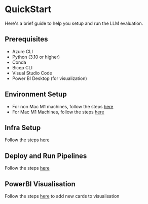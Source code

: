 # QuickStart

Here's a brief guide to help you setup and run the LLM evaluation.  

## Prerequisites
- Azure CLI 
- Python (3.10 or higher)
- Conda 
- Bicep CLI 
- Visual Studio Code
- Power BI Desktop (for visualization)

## Environment Setup
- For non Mac M1 machines, follow the steps [here](docs/03_Developer_Guide.md#for-non-mac-m1-machines)
- For Mac M1 Machines, follow the steps [here](docs/03_Developer_Guide.md#for-mac-m1-machines)

## Infra Setup
Follow the steps [here](docs/01_Infrastructure.md#deployment-details)


## Deploy and Run Pipelines
Follow the steps [here](docs/02_Deployment.md)


## PowerBI Visualisation
Follow the steps [here](docs/05_Extending_the_Framework.md#adding-new-visualization) to add new cards to visualisation
